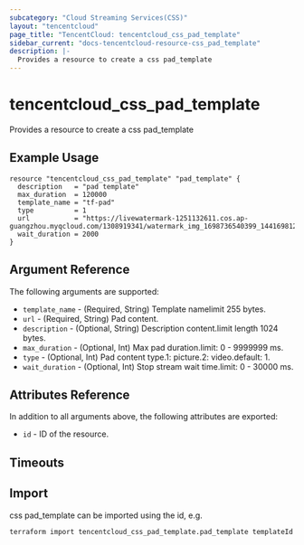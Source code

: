 ```yaml
---
subcategory: "Cloud Streaming Services(CSS)"
layout: "tencentcloud"
page_title: "TencentCloud: tencentcloud_css_pad_template"
sidebar_current: "docs-tencentcloud-resource-css_pad_template"
description: |-
  Provides a resource to create a css pad_template
---
```


# tencentcloud_css_pad_template

Provides a resource to create a css pad_template

## Example Usage

```hcl
resource "tencentcloud_css_pad_template" "pad_template" {
  description   = "pad template"
  max_duration  = 120000
  template_name = "tf-pad"
  type          = 1
  url           = "https://livewatermark-1251132611.cos.ap-guangzhou.myqcloud.com/1308919341/watermark_img_1698736540399_1441698123618_.pic.jpg"
  wait_duration = 2000
}
```

## Argument Reference

The following arguments are supported:

* `template_name` - (Required, String) Template namelimit 255 bytes.
* `url` - (Required, String) Pad content.
* `description` - (Optional, String) Description content.limit length 1024 bytes.
* `max_duration` - (Optional, Int) Max pad duration.limit: 0 - 9999999 ms.
* `type` - (Optional, Int) Pad content type.1: picture.2: video.default: 1.
* `wait_duration` - (Optional, Int) Stop stream wait time.limit: 0 - 30000 ms.

## Attributes Reference

In addition to all arguments above, the following attributes are exported:

* `id` - ID of the resource.



## Timeouts

<no value>


## Import

css pad_template can be imported using the id, e.g.

```
terraform import tencentcloud_css_pad_template.pad_template templateId
```

